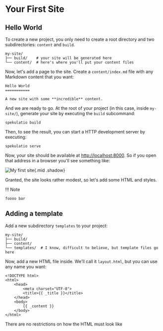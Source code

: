 
Your First Site
===============

Hello World
-----------

To create a new project, you only need to create a root directory and two
subdirectories: `content` and `build`.

    my-site/
    ├── build/    # your site will be generated here
    └── content/  # here's where you'll put your content files

Now, let's add a page to the site. Create a `content/index.md` file with any
Markdown content that you want:

    Hello World
    ===========

    A new site with some **incredible** content.

And we are ready to go. At the root of your project (in this case, inside
`my-site/`), generate your site by executing the `build` subcommand:

    spekulatio build

Then, to see the result, you can start a HTTP development server by executing:

    spekulatio serve

Now, your site should be available at
[http://localhost:8000](http://localhost:8000). So if you open that address in a
browser you'll see something like:

![My first site](/static/img/tutorial/first-site.png){.mid .shadow}

Granted, the site looks rather modest, so let's add some HTML and styles.

!!! Note

    foooo bar

Adding a template
-----------------

Add a new subdirectory `templates` to your project:

    my-site/
    ├── build/
    ├── content/
    └── templates/  # I know, difficult to believe, but template files go here

Now, add a new HTML file inside. We'll call it `layout.html`, but you can use any
name you want:

    <!DOCTYPE html>
    <html>
        <head>
            <meta charset="UTF-8">
            <title>{{ _title }}</title>
        </head>
        <body>
            {{ _content }}
        </body>
    </html>

There are no restrictions on how the HTML must look like
